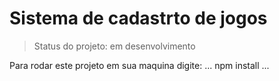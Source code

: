 # Sistema de cadastrto de jogos

> Status do projeto: em desenvolvimento

Para rodar este projeto em sua maquina digite:
...
npm install
...
